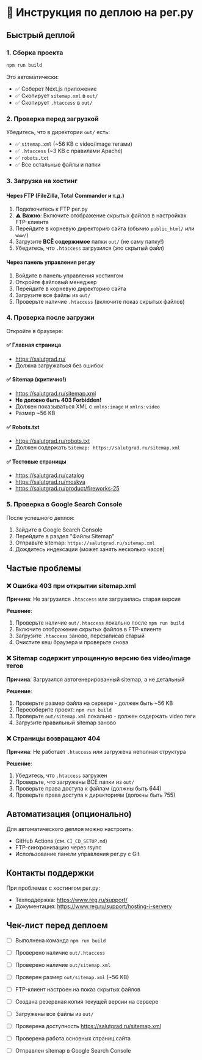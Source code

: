 # 🚀 Инструкция по деплою на рег.ру

## Быстрый деплой

### 1. Сборка проекта
```bash
npm run build
```

Это автоматически:
- ✅ Соберет Next.js приложение
- ✅ Скопирует `sitemap.xml` в `out/`
- ✅ Скопирует `.htaccess` в `out/`

### 2. Проверка перед загрузкой
Убедитесь, что в директории `out/` есть:
- ✅ `sitemap.xml` (~56 KB с video/image тегами)
- ✅ `.htaccess` (~3 KB с правилами Apache)
- ✅ `robots.txt`
- ✅ Все остальные файлы и папки

### 3. Загрузка на хостинг

#### Через FTP (FileZilla, Total Commander и т.д.)
1. Подключитесь к FTP рег.ру
2. ⚠️ **Важно**: Включите отображение скрытых файлов в настройках FTP-клиента
3. Перейдите в корневую директорию сайта (обычно `public_html/` или `www/`)
4. Загрузите **ВСЁ содержимое** папки `out/` (не саму папку!)
5. Убедитесь, что `.htaccess` загрузился (это скрытый файл)

#### Через панель управления рег.ру
1. Войдите в панель управления хостингом
2. Откройте файловый менеджер
3. Перейдите в корневую директорию сайта
4. Загрузите все файлы из `out/`
5. Проверьте наличие `.htaccess` (включите показ скрытых файлов)

### 4. Проверка после загрузки

Откройте в браузере:

#### ✅ Главная страница
- https://salutgrad.ru/
- Должна загружаться без ошибок

#### ✅ Sitemap (критично!)
- https://salutgrad.ru/sitemap.xml
- **Не должно быть 403 Forbidden!**
- Должен показываться XML с `xmlns:image` и `xmlns:video`
- Размер ~56 KB

#### ✅ Robots.txt
- https://salutgrad.ru/robots.txt
- Должен содержать `Sitemap: https://salutgrad.ru/sitemap.xml`

#### ✅ Тестовые страницы
- https://salutgrad.ru/catalog
- https://salutgrad.ru/moskva
- https://salutgrad.ru/product/fireworks-25

### 5. Проверка в Google Search Console

После успешного деплоя:
1. Зайдите в Google Search Console
2. Перейдите в раздел "Файлы Sitemap"
3. Отправьте sitemap: `https://salutgrad.ru/sitemap.xml`
4. Дождитесь индексации (может занять несколько часов)

## Частые проблемы

### ❌ Ошибка 403 при открытии sitemap.xml

**Причина**: Не загрузился `.htaccess` или загрузилась старая версия

**Решение**:
1. Проверьте наличие `out/.htaccess` локально после `npm run build`
2. Включите отображение скрытых файлов в FTP-клиенте
3. Загрузите `.htaccess` заново, перезаписав старый
4. Очистите кеш браузера и проверьте снова

### ❌ Sitemap содержит упрощенную версию без video/image тегов

**Причина**: Загрузился автогенерированный sitemap, а не детальный

**Решение**:
1. Проверьте размер файла на сервере - должен быть ~56 KB
2. Пересоберите проект: `npm run build`
3. Проверьте `out/sitemap.xml` локально - должен содержать video теги
4. Загрузите правильный sitemap заново

### ❌ Страницы возвращают 404

**Причина**: Не работает `.htaccess` или загружена неполная структура

**Решение**:
1. Убедитесь, что `.htaccess` загружен
2. Проверьте, что загружены ВСЕ папки из `out/`
3. Проверьте права доступа к файлам (должны быть 644)
4. Проверьте права доступа к директориям (должны быть 755)

## Автоматизация (опционально)

Для автоматического деплоя можно настроить:
- GitHub Actions (см. `CI_CD_SETUP.md`)
- FTP-синхронизацию через rsync
- Использование панели управления рег.ру с Git

## Контакты поддержки

При проблемах с хостингом рег.ру:
- Техподдержка: https://www.reg.ru/support/
- Документация: https://www.reg.ru/support/hosting-i-servery

## Чек-лист перед деплоем

- [ ] Выполнена команда `npm run build`
- [ ] Проверено наличие `out/.htaccess`
- [ ] Проверено наличие `out/sitemap.xml`
- [ ] Проверен размер `out/sitemap.xml` (~56 KB)
- [ ] FTP-клиент настроен на показ скрытых файлов
- [ ] Создана резервная копия текущей версии на сервере
- [ ] Загружены все файлы из `out/`
- [ ] Проверена доступность https://salutgrad.ru/sitemap.xml
- [ ] Проверена работа основных страниц сайта
- [ ] Отправлен sitemap в Google Search Console

